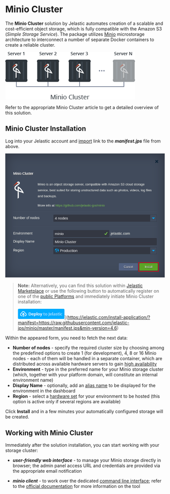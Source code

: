 # Minio Cluster

The **Minio Cluster** solution by Jelastic automates creation of a scalable and cost-efficient object storage, which is fully compatible with the Amazon S3 (_Simple Storage Service_). The package utilizes [Minio](https://www.minio.io/) microstorage architecture to interconnect a number of separate Docker containers to create a reliable cluster.

![Minio S3 Cluster](images/minio-s3-cluster.png)

Refer to the appropriate Minio Cluster article to get a detailed overview of this solution.

## Minio Cluster Installation

Log into your Jelastic account and [import](https://docs.jelastic.com/environment-import) link to the _**manifest.jps**_ file from above.

![Minio Cluster Installation](images/minio-cluster-installation.png)

> **Note:** Alternatively, you can find this solution within [Jelastic Marketplace](https://docs.jelastic.com/marketplace) or use the following button to automatically register on one of the [public Platforms](https://jelastic.cloud/) and immediately initiate Minio Cluster installation:
> 
>  ![Deploy](/images/deploy-to-jelastic.png)](https://jelastic.com/install-application/?manifest=https://raw.githubusercontent.com/jelastic-jps/minio/master/manifest.jps&min-version=4.6)

Within the appeared form, you need to fetch the next data:
* **Number of nodes** - specify the required cluster size by choosing among the predefined options to create 1 (for development), 4, 8 or 16 Minio nodes - each of them will be handled in a separate container, which are distributed across available hardware servers to gain [high availability](https://docs.jelastic.com/isolated-containers?utm_source=minio-cluster#b)
* **Environment** - type in the preferred name for your Minio storage cluster (which, together with your platform domain, will constitute an internal environment name)
* **Display Name** - optionally, add an [alias name](https://docs.jelastic.com/environment-aliases) to be displayed for the environment in the dashboard
* **Region** - select a [hardware set](https://docs.jelastic.com/environment-regions) for your environment to be hosted (this option is active only if several regions are available)

Click **Install** and in a few minutes your automatically configured storage will be created.

## Working with Minio Cluster

Immediately after the solution installation, you can start working with your storage cluster:

* _**user-friendly web interface**_ - to manage your Minio storage directly in browser; the admin panel access URL and credentials are provided via the appropriate email notification

* _**minio client**_ - to work over the dedicated [command line interface](https://www.minio.io/downloads.html#download-client); refer to the [official documentation](https://docs.minio.io/docs/minio-client-complete-guide) for more information on the tool

